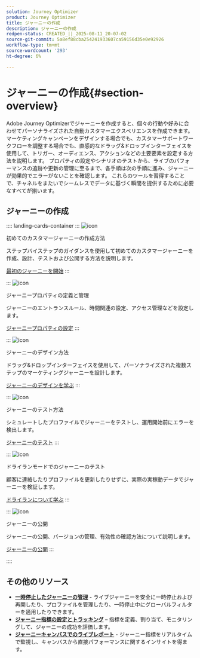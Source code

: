 ```yaml
---
solution: Journey Optimizer
product: Journey Optimizer
title: ジャーニーの作成
description: ジャーニーの作成
redpen-status: CREATED_||_2025-08-11_20-07-02
source-git-commit: 5a8ef88cba254241933607ca59156d35e0e92926
workflow-type: tm+mt
source-wordcount: '293'
ht-degree: 6%

---
```



# ジャーニーの作成{#section-overview}

Adobe Journey Optimizerでジャーニーを作成すると、個々の行動や好みに合わせてパーソナライズされた自動カスタマーエクスペリエンスを作成できます。 マーケティングキャンペーンをデザインする場合でも、カスタマーサポートワークフローを調整する場合でも、直感的なドラッグ&amp;ドロップインターフェイスを使用して、トリガー、オーディエンス、アクションなどの主要要素を設定する方法を説明します。 プロパティの設定やシナリオのテストから、ライブのパフォーマンスの追跡や更新の管理に至るまで、各手順は次の手順に進み、ジャーニーが効果的でエラーがないことを確認します。 これらのツールを習得することで、チャネルをまたいでシームレスでデータに基づく瞬間を提供するために必要なすべてが揃います。

## ジャーニーの作成

:::: landing-cards-container
:::
![icon](https://cdn.experienceleague.adobe.com/icons/circle-play.svg?lang=ja)

初めてのカスタマージャーニーの作成方法

ステップバイステップのガイダンスを使用して初めてのカスタマージャーニーを作成、設計、テストおよび公開する方法を説明します。

[最初のジャーニーを開始](../using/building-journeys/journey-gs.md)
:::

:::
![icon](https://cdn.experienceleague.adobe.com/icons/gear.svg?lang=ja)

ジャーニープロパティの定義と管理

ジャーニーのエントランスルール、時間関連の設定、アクセス管理などを設定します。

[ジャーニープロパティの設定](../using/building-journeys/journey-properties.md)
:::

:::
![icon](https://cdn.experienceleague.adobe.com/icons/puzzle-piece.svg?lang=ja)

ジャーニーのデザイン方法

ドラッグ&amp;ドロップインターフェイスを使用して、パーソナライズされた複数ステップのマーケティングジャーニーを設計します。

[ジャーニーのデザインを学ぶ](../using/building-journeys/using-the-journey-designer.md)
:::

:::
![icon](https://cdn.experienceleague.adobe.com/icons/list-check.svg?lang=ja)

ジャーニーのテスト方法

シミュレートしたプロファイルでジャーニーをテストし、運用開始前にエラーを検出します。

[ジャーニーのテスト](../using/building-journeys/testing-the-journey.md)
:::

:::
![icon](https://cdn.experienceleague.adobe.com/icons/screwdriver-wrench.svg?lang=ja)

ドライランモードでのジャーニーのテスト

顧客に連絡したりプロファイルを更新したりせずに、実際の実稼動データでジャーニーを検証します。

[ドライランについて学ぶ](../using/building-journeys/journey-dry-run.md)
:::

:::
![icon](https://cdn.experienceleague.adobe.com/icons/circle-play.svg?lang=ja)

ジャーニーの公開

ジャーニーの公開、バージョンの管理、有効性の確認方法について説明します。

[ジャーニーの公開](../using/building-journeys/publishing-the-journey.md)
:::

::::


## その他のリソース

- **[一時停止したジャーニーの管理](../using/building-journeys/journey-pause.md)** - ライブジャーニーを安全に一時停止および再開したり、プロファイルを管理したり、一時停止中にグローバルフィルターを適用したりできます。
- **[ジャーニー指標の設定とトラッキング](../using/building-journeys/success-metrics.md)** – 指標を定義、割り当て、モニタリングして、ジャーニーの成功を評価します。
- **[ジャーニーキャンバスでのライブレポート](../using/building-journeys/report-journey.md)** - ジャーニー指標をリアルタイムで監視し、キャンバスから直接パフォーマンスに関するインサイトを得ます。
